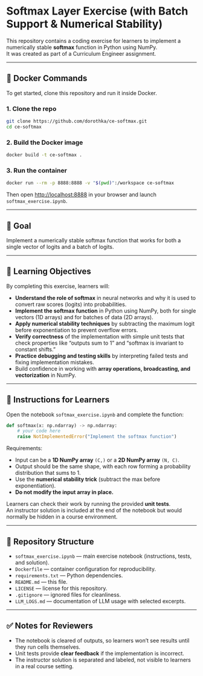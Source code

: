 # Softmax Layer Exercise (with Batch Support & Numerical Stability)

This repository contains a coding exercise for learners to implement a numerically stable **softmax** function in Python using NumPy.  
It was created as part of a Curriculum Engineer assignment.

---

## 🐳 Docker Commands

To get started, clone this repository and run it inside Docker.

### 1. Clone the repo
```bash
git clone https://github.com/dorothka/ce-softmax.git
cd ce-softmax
```

### 2. Build the Docker image
```bash
docker build -t ce-softmax .
```

### 3. Run the container
```bash
docker run --rm -p 8888:8888 -v "$(pwd)":/workspace ce-softmax
```

Then open [http://localhost:8888](http://localhost:8888) in your browser and launch `softmax_exercise.ipynb`.

---

## 🎯 Goal
Implement a numerically stable softmax function that works for both a single vector of logits and a batch of logits.

---

## 🎯 Learning Objectives
By completing this exercise, learners will:  

- **Understand the role of softmax** in neural networks and why it is used to convert raw scores (logits) into probabilities.  
- **Implement the softmax function** in Python using NumPy, both for single vectors (1D arrays) and for batches of data (2D arrays).  
- **Apply numerical stability techniques** by subtracting the maximum logit before exponentiation to prevent overflow errors.  
- **Verify correctness** of the implementation with simple unit tests that check properties like “outputs sum to 1” and “softmax is invariant to constant shifts.”  
- **Practice debugging and testing skills** by interpreting failed tests and fixing implementation mistakes.  
- Build confidence in working with **array operations, broadcasting, and vectorization** in NumPy.  

---

## 📝 Instructions for Learners

Open the notebook `softmax_exercise.ipynb` and complete the function:

```python
def softmax(x: np.ndarray) -> np.ndarray:
    # your code here
    raise NotImplementedError("Implement the softmax function")
```

Requirements:
- Input can be a **1D NumPy array** `(C,)` or a **2D NumPy array** `(N, C)`.  
- Output should be the same shape, with each row forming a probability distribution that sums to 1.  
- Use the **numerical stability trick** (subtract the max before exponentiation).  
- **Do not modify the input array in place.**

Learners can check their work by running the provided **unit tests**.  
An instructor solution is included at the end of the notebook but would normally be hidden in a course environment.

---

## 📂 Repository Structure
- `softmax_exercise.ipynb` — main exercise notebook (instructions, tests, and solution).  
- `Dockerfile` — container configuration for reproducibility.  
- `requirements.txt` — Python dependencies.  
- `README.md` — this file.  
- `LICENSE` — license for this repository.  
- `.gitignore` — ignored files for cleanliness.  
- `LLM_LOGS.md` — documentation of LLM usage with selected excerpts.  

---

## ✅ Notes for Reviewers
- The notebook is cleared of outputs, so learners won’t see results until they run cells themselves.  
- Unit tests provide **clear feedback** if the implementation is incorrect.  
- The instructor solution is separated and labeled, not visible to learners in a real course setting.  
